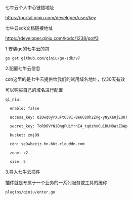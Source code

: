 
七牛云个人中心链接地址

https://portal.qiniu.com/developer/user/key

七牛云sdk文档链接地址

https://developer.qiniu.com/kodo/1238/go#3

1.安装go的七牛云的包

```
go get github.com/qiniu/go-sdk/v7
```

2.配置七牛云信息

cdn这里的是七牛云提供给我们的试用域名地址，仅30天有效

可以购买自己的域名进行配置

```
qi_niu:

  enable: false

  access_key: UZOwq0yrXuFt03vI-Be6C80h2Zvg-yNyXa0jEQ0T

  secret_key: ToRD6VYNiBngPULYrnE4_tq0zhxCu1DUM0WtZ8Wp

  bucket: zmj99

  cdn: se9wbeejz.hn-bkt.clouddn.com

  zone: z2

  size: 5
```

3.导入七牛云插件

插件就是专属于一个业务的一系列服务或工具的统称

```
plugins/qiniu/enter.go
```